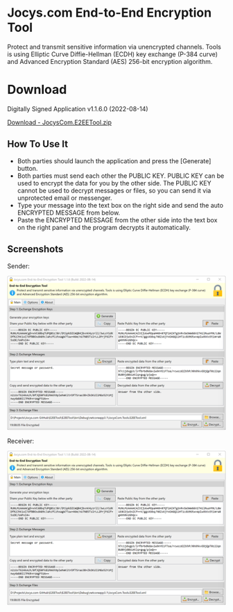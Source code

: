 # Jocys.com End-to-End Encryption Tool

Protect and transmit sensitive information via unencrypted channels. Tools is using Elliptic Curve Diffie-Hellman (ECDH) key exchange (P-384 curve) and Advanced Encryption Standard (AES) 256-bit encryption algorithm.

# Download

Digitally Signed Application v1.1.6.0 (2022-08-14)

[Download - JocysCom.E2EETool.zip](https://github.com/JocysCom/E2EETool/releases/download/1.0.0.0/JocysCom.Tools.E2EETool.zip)

## How To Use It

- Both parties should launch the application and press the [Generate] button.
- Both parties must send each other the PUBLIC KEY. PUBLIC KEY can be used to encrypt the data for you by the other side. The PUBLIC KEY cannot be used to decrypt messages or files, so you can send it via unprotected email or messenger.
- Type your message into the text box on the right side and send the auto ENCRYPTED MESSAGE from below.
- Paste the ENCRYPTED MESSAGE from the other side into the text box on the right panel and the program decrypts it automatically.

## Screenshots

Sender:

![E2EETool](https://github.com/JocysCom/E2EETool/blob/main/Documents/Images/JocysCom.Tools.E2EETool.png?raw=true "E2EETool")

Receiver:

![E2EETool](https://github.com/JocysCom/E2EETool/blob/main/Documents/Images/JocysCom.Tools.E2EETool.png?raw=true "E2EETool")
